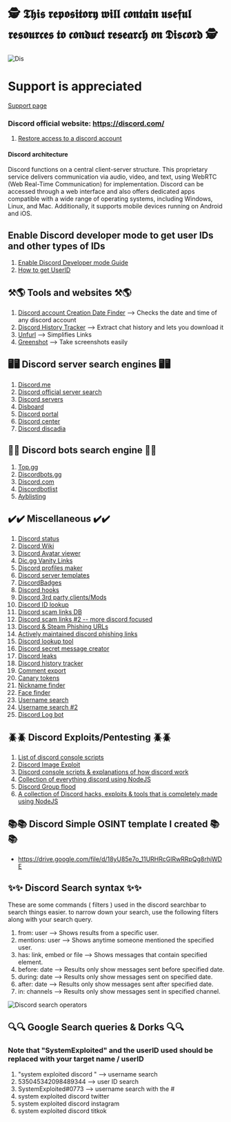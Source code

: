 # 🕵️ 𝕿𝖍𝖎𝖘 𝖗𝖊𝖕𝖔𝖘𝖎𝖙𝖔𝖗𝖞 𝖜𝖎𝖑𝖑 𝖈𝖔𝖓𝖙𝖆𝖎𝖓 𝖚𝖘𝖊𝖋𝖚𝖑 𝖗𝖊𝖘𝖔𝖚𝖗𝖈𝖊𝖘 𝖙𝖔 𝖈𝖔𝖓𝖉𝖚𝖈𝖙 𝖗𝖊𝖘𝖊𝖆𝖗𝖈𝖍 𝖔𝖓 𝕯𝖎𝖘𝖈𝖔𝖗𝖉 🕵️
![Dis](https://user-images.githubusercontent.com/59100756/122181954-ab2bca00-ce3e-11eb-8162-4f6c92d1a3dc.png)

# Support is appreciated
[Support page](https://www.paypal.com/donate/?hosted_button_id=CTY9VF3VLD4BY)

### Discord official website: https://discord.com/
1. [Restore access to a discord account](https://discord.com/login)

#### Discord architecture
Discord functions on a central client-server structure. This proprietary service delivers communication via audio, video, and text, using WebRTC (Web Real-Time Communication) for implementation. Discord can be accessed through a web interface and also offers dedicated apps compatible with a wide range of operating systems, including Windows, Linux, and Mac. Additionally, it supports mobile devices running on Android and iOS.


## Enable Discord developer mode to get user IDs and other types of IDs
1. [Enable Discord Developer mode Guide](https://techswift.org/2020/09/17/how-to-enable-developer-mode-in-discord/)
2. [How to get UserID](https://techswift.org/2020/04/22/how-to-find-your-user-id-on-discord/)

## ⚒️🌎 Tools and websites ⚒️🌎
1. [Discord account Creation Date Finder](https://hugo.moe/discord/discord-id-creation-date.html) --> Checks the date and time of any discord account
2. [Discord History Tracker](https://dht.chylex.com/) --> Extract chat history and lets you download it
3. [Unfurl](https://dfir.blog/unfurl/) --> Simplifies Links
4. [Greenshot](https://getgreenshot.org/) --> Take screenshots easily


## 🖥️🖥️ Discord server search engines 🖥️🖥️
1. [Discord.me](https://discord.me/servers)
2. [Discord official server search](https://discord.com/servers)
3. [Discord servers](https://discordservers.com/)
4. [Disboard](https://disboard.org/)
5. [Discord portal](http://discordportal.com) 
6. [Discord center](http://discord.center)
7. [Discord discadia](https://discadia.com/)

## 🤖🤖 Discord bots search engine 🤖🤖
1. [Top.gg](https://top.gg/)
2. [Discordbots.gg](https://discord.bots.gg/)
3. [Discord.com](https://discord.com/invite/0cDvIgU2voWn4BaD)
4. [Discordbotlist](https://discordbotlist.com/)
5. [Ayblisting](https://ayblisting.com/)

## ✔️✔️ Miscellaneous ✔️✔️
1. [Discord status](https://discordstatus.com/)
2. [Discord Wiki](https://discordia.me/en/home)
3. [Discord Avatar viewer](https://discordzoom.com/en/)
4. [Dic.gg Vanity Links](https://dsc.gg/)
5. [Discord profiles maker](https://discords.com/bio/profiles)
6. [Discord server templates](https://www.discord.style/)
7. [DiscordBadges](https://support.discord.com/hc/en-us/articles/360035962891-Profile-Badges-101)
8. [Discord hooks](https://discohook.org)
9. [Discord 3rd party clients/Mods](https://github.com/Discord-Client-Encyclopedia-Management/Discord3rdparties)
10. [Discord ID lookup](https://github.com/Nenaff/Disserv)
11. [Discord scam links DB](https://github.com/Discord-AntiScam/scam-links)
12. [Discord scam links #2 -- more discord focused](https://github.com/DevSpen/scam-links/)
13. [Discord & Steam Phishing URLs](https://github.com/Dogino/Discord-Phishing-URLs)
14. [Actively maintained discord phishing links](https://github.com/nikolaischunk/discord-phishing-links)
15. [Discord lookup tool](https://github.com/discordlookup/discordlookup)
16. [Discord secret message creator](https://holloway.nz/steg/)
17. [Discord leaks](https://discordleaks.unicornriot.ninja/)
18. [Discord history tracker](https://dht.chylex.com/)
19. [Comment export](https://exportcomments.com/)
20. [Canary tokens](https://canarytokens.org/nest/generate)
21. [Nickname finder](https://whatsmyname.app/)
22. [Face finder](https://facecheck.id/)
23. [Username search](https://instantusername.com/#/)
24. [Username search #2](https://usersearch.org/)
25. [Discord Log bot](https://quark.bot/)

## 🪲🪲 Discord Exploits/Pentesting 🪲🪲
1. [List of discord console scripts](https://github.com/ImLorio/All-Discord-Exploits)
2. [Discord Image Exploit](https://github.com/TheonlyIcebear/Discord-Image-Exploit)
3. [Discord console scripts & explanations of how discord work](https://github.com/Discord-Oxygen/Discord-Console-hacks)
4. [Collection of everything discord using NodeJS](https://github.com/hanaui-git/ZeroDiscord)
5. [Discord Group flood](https://github.com/FuckingToasters/discord-group-spammer)
6. [A collection of Discord hacks, exploits & tools that is completely made using NodeJS](https://github.com/cspi-git/ZeroDiscord)

## 📚📚 Discord Simple OSINT template I created 📚📚
 * https://drive.google.com/file/d/18yU85e7o_11URHRcGlRwRRpQg8rhjWDE

## ✨✨ Discord Search syntax ✨✨
These are some commands ( filters ) used in the discord searchbar to search things easier.
to narrow down your search, use the following filters along with your search query.

1. from: user --> Shows results from a specific user.
2. mentions: user --> Shows anytime someone mentioned the specified user.
3. has: link, embed or file --> Shows messages that contain specified element.
4. before: date --> Results only show messages sent before specified date.
5. during: date --> Results only show messages sent on specified date.
6. after: date --> Results only show messages sent after specified date.
7. in: channels --> Results only show messages sent in specified channel.


![Discord search operators](https://user-images.githubusercontent.com/59100756/122185964-66a22d80-ce42-11eb-9a70-72cfd0f5c32f.png)

## 🔍🔍 Google Search queries & Dorks 🔍🔍
### Note that "SystemExploited" and the userID used should be replaced with your target name / userID

1. "system exploited discord " --> username search
2. 535045342098489344 --> user ID search
3. SystemExploited#0773 --> username search with the #
4. system exploited discord twitter 
5. system exploited discord instagram
6. system exploited discord titkok

